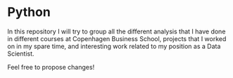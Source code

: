 # Python

In this repository I will try to group all the different analysis that I have done in different courses at Copenhagen Business School, projects that I worked on in my spare time, and interesting work related to my position as a Data Scientist.

Feel free to propose changes!
